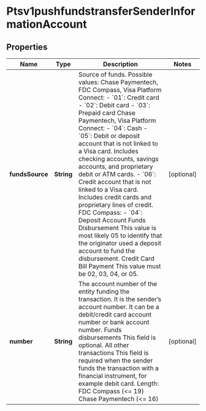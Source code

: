 
# Ptsv1pushfundstransferSenderInformationAccount

## Properties
Name | Type | Description | Notes
------------ | ------------- | ------------- | -------------
**fundsSource** | **String** | Source of funds. Possible values:  Chase Paymentech, FDC Compass, Visa Platform Connect:  - &#x60;01&#x60;: Credit card - &#x60;02&#x60;: Debit card - &#x60;03&#x60;: Prepaid card  Chase Paymentech, Visa Platform Connect:  - &#x60;04&#x60;: Cash - &#x60;05&#x60;: Debit or deposit account that is not linked to a Visa card. Includes checking accounts, savings accounts, and proprietary debit or ATM cards. - &#x60;06&#x60;: Credit account that is not linked to a Visa card. Includes credit cards and proprietary lines of credit.  FDC Compass: - &#x60;04&#x60;: Deposit Account  Funds Disbursement This value is most likely 05 to identify that the originator used a deposit account to fund the disbursement.  Credit Card Bill Payment This value must be 02, 03, 04, or 05.  |  [optional]
**number** | **String** | The account number of the entity funding the transaction. It is the sender’s account number. It can be a debit/credit card account number or bank account number.  Funds disbursements  This field is optional.  All other transactions  This field is required when the sender funds the transaction with a financial instrument, for example debit card. Length:  FDC Compass (&lt;&#x3D; 19) Chase Paymentech (&lt;&#x3D; 16)  |  [optional]



